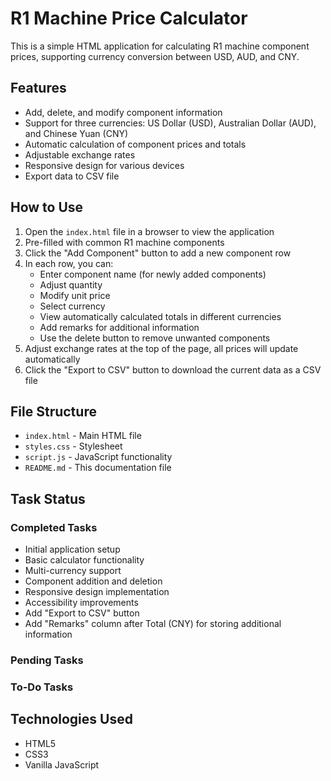# R1 Machine Price Calculator

This is a simple HTML application for calculating R1 machine component prices, supporting currency conversion between USD, AUD, and CNY.

## Features

- Add, delete, and modify component information
- Support for three currencies: US Dollar (USD), Australian Dollar (AUD), and Chinese Yuan (CNY)
- Automatic calculation of component prices and totals
- Adjustable exchange rates
- Responsive design for various devices
- Export data to CSV file

## How to Use

1. Open the `index.html` file in a browser to view the application
2. Pre-filled with common R1 machine components
3. Click the "Add Component" button to add a new component row
4. In each row, you can:
   - Enter component name (for newly added components)
   - Adjust quantity
   - Modify unit price
   - Select currency
   - View automatically calculated totals in different currencies
   - Add remarks for additional information
   - Use the delete button to remove unwanted components
5. Adjust exchange rates at the top of the page, all prices will update automatically
6. Click the "Export to CSV" button to download the current data as a CSV file

## File Structure

- `index.html` - Main HTML file
- `styles.css` - Stylesheet
- `script.js` - JavaScript functionality
- `README.md` - This documentation file

## Task Status

### Completed Tasks
- Initial application setup
- Basic calculator functionality
- Multi-currency support
- Component addition and deletion
- Responsive design implementation
- Accessibility improvements
- Add "Export to CSV" button
- Add "Remarks" column after Total (CNY) for storing additional information

### Pending Tasks

### To-Do Tasks


## Technologies Used

- HTML5
- CSS3
- Vanilla JavaScript 